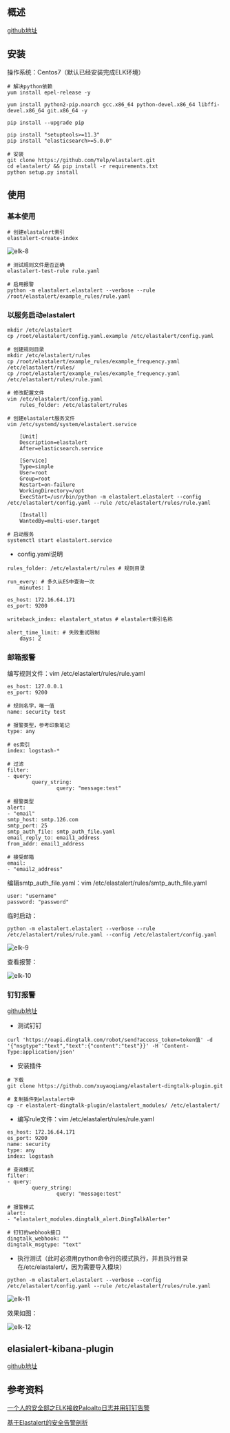 ## 概述
[github地址](https://github.com/Yelp/elastalert/)

## 安装
操作系统：Centos7（默认已经安装完成ELK环境）

```
# 解决python依赖
yum install epel-release -y

yum install python2-pip.noarch gcc.x86_64 python-devel.x86_64 libffi-devel.x86_64 git.x86_64 -y

pip install --upgrade pip

pip install "setuptools>=11.3"
pip install "elasticsearch>=5.0.0"

# 安装
git clone https://github.com/Yelp/elastalert.git
cd elastalert/ && pip install -r requirements.txt
python setup.py install
```

## 使用
### 基本使用
```
# 创建elastalert索引
elastalert-create-index
```

![elk-8](https://github.com/bloodzer0/Enterprise_Security_Build--Open_Source/blob/master/Infrastructure%20Security/Log%20Analysis/img/elk-8.png)

```
# 测试规则文件是否正确
elastalert-test-rule rule.yaml

# 启用报警
python -m elastalert.elastalert --verbose --rule /root/elastalert/example_rules/rule.yaml
```

### 以服务启动elastalert
```
mkdir /etc/elastalert
cp /root/elastalert/config.yaml.example /etc/elastalert/config.yaml

# 创建规则目录
mkdir /etc/elastalert/rules
cp /root/elastalert/example_rules/example_frequency.yaml /etc/elastalert/rules/
cp /root/elastalert/example_rules/example_frequency.yaml /etc/elastalert/rules/rule.yaml

# 修改配置文件
vim /etc/elastalert/config.yaml
	rules_folder: /etc/elastalert/rules

# 创建elastalert服务文件
vim /etc/systemd/system/elastalert.service

	[Unit]
	Description=elastalert
	After=elasticsearch.service
	
	[Service]
	Type=simple
	User=root
	Group=root
	Restart=on-failure
	WorkingDirectory=/opt
	ExecStart=/usr/bin/python -m elastalert.elastalert --config /etc/elastalert/config.yaml --rule /etc/elastalert/rules/rule.yaml
	
	[Install]
	WantedBy=multi-user.target
	
# 启动服务
systemctl start elastalert.service
```

* config.yaml说明

```
rules_folder: /etc/elastalert/rules # 规则目录

run_every: # 多久从ES中查询一次
	minutes: 1
	
es_host: 172.16.64.171
es_port: 9200

writeback_index: elastalert_status # elastalert索引名称

alert_time_limit: # 失败重试限制
	days: 2
```

### 邮箱报警
编写规则文件：vim /etc/elastalert/rules/rule.yaml

```
es_host: 127.0.0.1
es_port: 9200

# 规则名字，唯一值
name: security test

# 报警类型，参考印象笔记
type: any

# es索引
index: logstash-*

# 过滤
filter:
- query:
        query_string:
                query: "message:test"

# 报警类型
alert:
- "email"
smtp_host: smtp.126.com
smtp_port: 25
smtp_auth_file: smtp_auth_file.yaml
email_reply_to: email1_address
from_addr: email1_address

# 接受邮箱
email:
- "email2_address"
```

编辑smtp_auth_file.yaml：vim /etc/elastalert/rules/smtp_auth_file.yaml

```
user: "username"
password: "password"
```

临时启动：

```
python -m elastalert.elastalert --verbose --rule /etc/elastalert/rules/rule.yaml --config /etc/elastalert/config.yaml
```

![elk-9](https://github.com/bloodzer0/Enterprise_Security_Build--Open_Source/blob/master/Infrastructure%20Security/Log%20Analysis/img/elk-9.png)

查看报警：

![elk-10](https://github.com/bloodzer0/Enterprise_Security_Build--Open_Source/blob/master/Infrastructure%20Security/Log%20Analysis/img/elk-10.png)

### 钉钉报警
[github地址](https://github.com/xuyaoqiang/elastalert-dingtalk-plugin)

* 测试钉钉

```
curl 'https://oapi.dingtalk.com/robot/send?access_token=token值' -d '{"msgtype":"text","text":{"content":"test"}}' -H 'Content-Type:application/json'
```

* 安装插件

```
# 下载
git clone https://github.com/xuyaoqiang/elastalert-dingtalk-plugin.git

# 复制插件到elastalert中
cp -r elastalert-dingtalk-plugin/elastalert_modules/ /etc/elastalert/
```

* 编写rule文件：vim /etc/elastalert/rules/rule.yaml

```
es_host: 172.16.64.171
es_port: 9200
name: security
type: any
index: logstash

# 查询模式
filter:
- query:
        query_string:
                query: "message:test"

# 报警模式
alert:
- "elastalert_modules.dingtalk_alert.DingTalkAlerter"

# 钉钉的webhook接口
dingtalk_webhook: ""
dingtalk_msgtype: "text"
```

* 执行测试（此时必须用python命令行的模式执行，并且执行目录在/etc/elastalert/，因为需要导入模块）

```
python -m elastalert.elastalert --verbose --config /etc/elastalert/config.yaml --rule /etc/elastalert/rules/rule.yaml
```

![elk-11](https://github.com/bloodzer0/Enterprise_Security_Build--Open_Source/blob/master/Infrastructure%20Security/Log%20Analysis/img/elk-11.png)

效果如图：

![elk-12](https://github.com/bloodzer0/Enterprise_Security_Build--Open_Source/blob/master/Infrastructure%20Security/Log%20Analysis/img/elk-12.png)

## elasialert-kibana-plugin
[github地址](https://github.com/bitsensor/elastalert-kibana-plugin)

## 参考资料
[一个人的安全部之ELK接收Paloalto日志并用钉钉告警](https://www.freebuf.com/articles/others-articles/161905.html)

[基于Elastalert的安全告警剖析](https://www.freebuf.com/sectool/164591.html)

